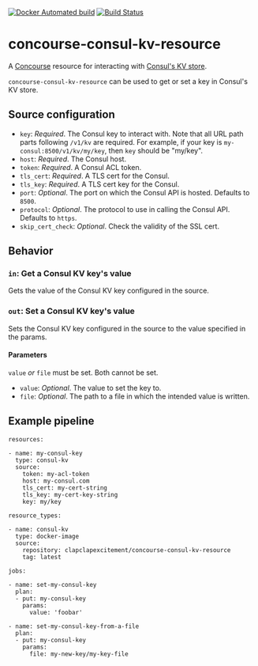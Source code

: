 [![Docker Automated build](https://img.shields.io/docker/automated/clapclapexcitement/concourse-consul-kv-resource.svg?style=flat)](https://hub.docker.com/r/clapclapexcitement/concourse-consul-kv-resource/)
[![Build Status](https://travis-ci.org/mdb/concourse-consul-kv-resource.svg?branch=master)](https://travis-ci.org/mdb/concourse-consul-kv-resource)


# concourse-consul-kv-resource

A [Concourse](http://concourse.ci/) resource for interacting with [Consul's KV store](https://www.consul.io/api/kv.html).

`concourse-consul-kv-resource` can be used to get or set a key in Consul's KV store.

## Source configuration

* `key`: _Required_. The Consul key to interact with. Note that all URL path parts following `/v1/kv` are required. For example, if your key is `my-consul:8500/v1/kv/my/key`, then `key` should be "my/key".
* `host`: _Required_. The Consul host.
* `token`: _Required_. A Consul ACL token.
* `tls_cert`: _Required_. A TLS cert for the Consul.
* `tls_key`: _Required_. A TLS cert key for the Consul.
* `port`: _Optional_. The port on which the Consul API is hosted. Defaults to `8500`.
* `protocol`: _Optional_. The protocol to use in calling the Consul API. Defaults to `https`.
* `skip_cert_check`: _Optional_. Check the validity of the SSL cert.

## Behavior

### `in`: Get a Consul KV key's value

Gets the value of the Consul KV key configured in the source.

### `out`: Set a Consul KV key's value

Sets the Consul KV key configured in the source to the value specified in the params.

#### Parameters

`value` _or_ `file` must be set. Both cannot be set.

* `value`: _Optional_. The value to set the key to.
* `file`: _Optional_. The path to a file in which the intended value is written.

## Example pipeline

```
resources:

- name: my-consul-key
  type: consul-kv
  source:
    token: my-acl-token
    host: my-consul.com
    tls_cert: my-cert-string
    tls_key: my-cert-key-string
    key: my/key

resource_types:

- name: consul-kv
  type: docker-image
  source:
    repository: clapclapexcitement/concourse-consul-kv-resource
    tag: latest

jobs:

- name: set-my-consul-key
  plan:
  - put: my-consul-key
    params:
      value: 'foobar'

- name: set-my-consul-key-from-a-file
  plan:
  - put: my-consul-key
    params:
      file: my-new-key/my-key-file
```
